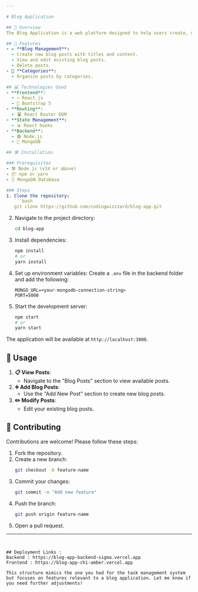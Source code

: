 ```yaml
---

# Blog Application

## 📝 Overview
The Blog Application is a web platform designed to help users create, manage, and view blog posts. It provides easy-to-use tools for both content creators and readers to engage with posts, leave comments, and more.

## 🌟 Features
- ✍️ **Blog Management**:
  - Create new blog posts with titles and content.
  - View and edit existing blog posts.
  - Delete posts.
- 📂 **Categories**:
  - Organize posts by categories.

## 💻 Technologies Used
- **Frontend**:
  - ⚛️ React.js
  - 🎨 Bootstrap 5
- **Routing**:
  - 🛣️ React Router DOM
- **State Management**:
  - 📊 React hooks
- **Backend**:
  - 🟢 Node.js
  - 🍃 MongoDB

## 🛠️ Installation

### Prerequisites
- 🛠️ Node.js (v14 or above)
- 📦 npm or yarn
- 🗄️ MongoDB Database

### Steps
1. Clone the repository:
   ```bash
   git clone https://github.com/codingwizzzard/blog-app.git
   ```
2. Navigate to the project directory:
   ```bash
   cd blog-app
   ```
3. Install dependencies:
   ```bash
   npm install
   # or
   yarn install
   ```
4. Set up environment variables:
   Create a `.env` file in the backend folder and add the following:
   ```env
   MONGO_URL=<your-mongodb-connection-string>
   PORT=5000
   ```
6. Start the development server:
   ```bash
   npm start
   # or
   yarn start
   ```

The application will be available at `http://localhost:3000`.

## 🚀 Usage

1. **📋 View Posts**:
   - Navigate to the "Blog Posts" section to view available posts.
2. **➕ Add Blog Posts**:
   - Use the "Add New Post" section to create new blog posts.
3. **✏️ Modify Posts**:
   - Edit your existing blog posts.

## 🤝 Contributing
Contributions are welcome! Please follow these steps:
1. Fork the repository.
2. Create a new branch:
   ```bash
   git checkout -b feature-name
   ```
3. Commit your changes:
   ```bash
   git commit -m "Add new feature"
   ```
4. Push the branch:
   ```bash
   git push origin feature-name
   ```
5. Open a pull request.

---
```


## Deployment Links : 
Backend : https://blog-app-backend-sigma.vercel.app
Frontend : https://blog-app-chi-amber.vercel.app

This structure mimics the one you had for the task management system but focuses on features relevant to a blog application. Let me know if you need further adjustments!
